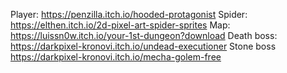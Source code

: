 
Player:
<https://penzilla.itch.io/hooded-protagonist>
Spider:
<https://elthen.itch.io/2d-pixel-art-spider-sprites>
Map:
<https://luissn0w.itch.io/your-1st-dungeon?download>
Death boss:
<https://darkpixel-kronovi.itch.io/undead-executioner>
Stone boss
<https://darkpixel-kronovi.itch.io/mecha-golem-free>

